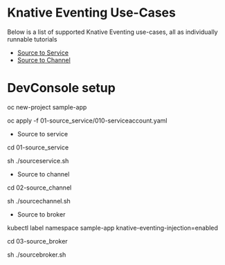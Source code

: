 # Knative Eventing Use-Cases

Below is a list of supported Knative Eventing use-cases, all as individually runnable tutorials

* [Source to Service](01-source_service)
* [Source to Channel](02-source_channel)

# DevConsole setup

oc new-project sample-app

oc apply -f 01-source_service/010-serviceaccount.yaml

* Source to service

cd 01-source_service

sh ./sourceservice.sh

* Source to channel

cd 02-source_channel

sh ./sourcechannel.sh

* Source to broker

kubectl label namespace sample-app knative-eventing-injection=enabled

cd 03-source_broker

sh ./sourcebroker.sh


